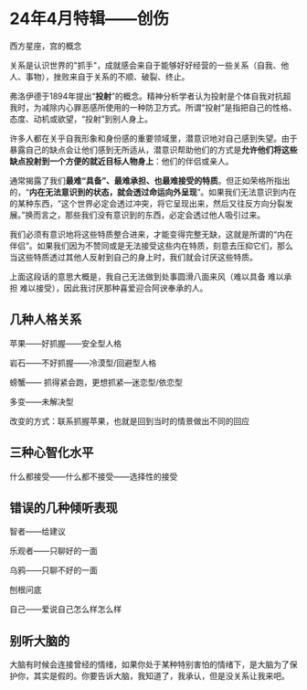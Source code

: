 # 24年4月特辑——创伤

西方星座，宫的概念

关系是认识世界的"抓手"，成就感会来自于能够好好经营的一些关系（自我、他人、事物），挫败来自于关系的不顺、破裂、终止。

弗洛伊德于1894年提出“**投射**”的概念。精神分析学者认为投射是个体自我对抗超我时，为减除内心罪恶感所使用的一种防卫方式。所谓“投射”是指把自己的性格、态度、动机或欲望，“投射”到别人身上。

许多人都在关乎自我形象和身份感的重要领域里，潜意识地对自己感到失望。由于暴露自己的缺点会让他们感到无所适从，潜意识帮助他们的方式是**允许他们将这些缺点投射到一个方便的就近目标人物身上**：他们的伴侣或亲人。

通常揭露了我们**最难“具备”、最难承担、也最难接受的特质**。但正如荣格所指出的，“**内在无法意识到的状态，就会透过命运向外呈现**”。如果我们无法意识到内在的某种东西，“这个世界必定会透过冲突，将它呈现出来，然后又往反方向分裂发展。”换而言之，那些我们没有意识到的东西，必定会透过他人吸引过来。

我们必须有意识地将这些特质整合进来，才能变得完整无缺，这就是所谓的“内在伴侣”。如果我们因为不赞同或是无法接受这些内在特质，刻意去压抑它们，那么当这些特质透过其他人反射到自己的身上时，我们就会讨厌这些特质。

上面这段话的意思大概是，我自己无法做到处事圆滑八面来风（难以具备 难以承担 难以接受），因此我讨厌那种喜爱迎合阿谀奉承的人。

## 几种人格关系

苹果——好抓握——安全型人格

岩石——不好抓握——冷漠型/回避型人格

螃蟹—— 抓得紧会跑，更想抓紧—迷恋型/依恋型

多变——未解决型

改变的方式：联系抓握苹果，也就是回到当时的情景做出不同的回应

## 三种心智化水平

什么都接受——什么都不接受——选择性的接受

## 错误的几种倾听表现

智者——给建议

乐观者——只聊好的一面

乌鸦——只聊不好的一面

刨根问底

自己——爱说自己怎么样怎么样

## 别听大脑的

大脑有时候会连接曾经的情绪，如果你处于某种特别害怕的情绪下，是大脑为了保护你，其实是假的。你要告诉大脑，我知道了，我承认，但是没关系让我来吧。